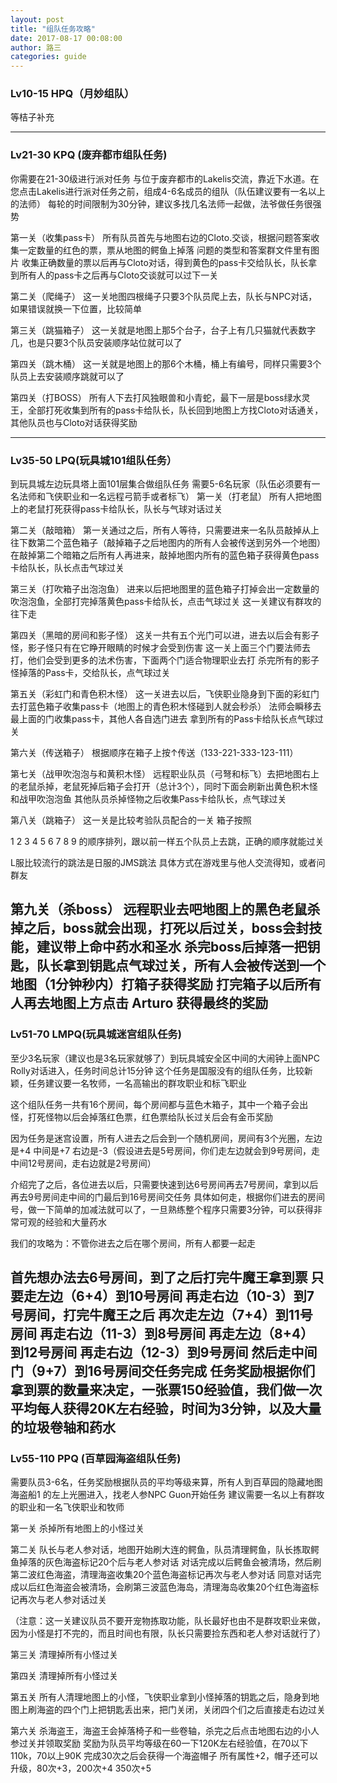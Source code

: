 ```yaml
---
layout: post
title: "组队任务攻略"
date: 2017-08-17 00:08:00
author: 路三
categories: guide
---
```


### Lv10-15 HPQ（月妙组队）
等桔子补充

-------------------------------------


### Lv21-30 KPQ (废弃都市组队任务)

你需要在21-30级进行派对任务
与位于废弃都市的Lakelis交流，靠近下水道。在您点击Lakelis进行派对任务之前，组成4-6名成员的组队（队伍建议要有一名以上的法师）
每轮的时间限制为30分钟，建议多找几名法师一起做，法爷做任务很强势

第一关（收集pass卡）
所有队员首先与地图右边的Cloto.交谈，根据问题答案收集一定数量的红色的票，票从地图的鳄鱼上掉落
      问题的类型和答案群文件里有图片
收集正确数量的票以后再与Cloto对话，得到黄色的pass卡交给队长，队长拿到所有人的pass卡之后再与Cloto交谈就可以过下一关

第二关（爬绳子）
这一关地图四根绳子只要3个队员爬上去，队长与NPC对话，如果错误就换一下位置，比较简单

第三关（跳猫箱子）
这一关就是地图上那5个台子，台子上有几只猫就代表数字几，也是只要3个队员安装顺序站位就可以了

第四关（跳木桶）
这一关就是地图上的那6个木桶，桶上有编号，同样只需要3个队员上去安装顺序跳就可以了

第四关（打BOSS）
所有人下去打风独眼兽和小青蛇，最下一层是boss绿水灵王，全部打死收集到所有的pass卡给队长，队长回到地图上方找Cloto对话通关，其他队员也与Cloto对话获得奖励

-------------------------------------


### Lv35-50 LPQ(玩具城101组队任务）
到玩具城左边玩具塔上面101层集合做组队任务
需要5-6名玩家（队伍必须要有一名法师和飞侠职业和一名远程弓箭手或者标飞）
第一关（打老鼠）
所有人把地图上的老鼠打死获得pass卡给队长，队长与气球对话过关


第二关（敲暗箱）
第一关通过之后，所有人等待，只需要进来一名队员敲掉从上往下数第二个蓝色箱子（敲掉箱子之后地图内的所有人会被传送到另外一个地图）
在敲掉第二个暗箱之后所有人再进来，敲掉地图内所有的蓝色箱子获得黄色pass卡给队长，队长点击气球过关

第三关（打吹箱子出泡泡鱼）
进来以后把地图里的蓝色箱子打掉会出一定数量的吹泡泡鱼，全部打完掉落黄色pass卡给队长，点击气球过关
这一关建议有群攻的往下走

第四关（黑暗的房间和影子怪）
这关一共有五个光门可以进，进去以后会有影子怪，影子怪只有在它睁开眼睛的时候才会受到伤害
这一关上面三个门要法师去打，他们会受到更多的法术伤害，下面两个门适合物理职业去打
杀完所有的影子怪掉落的Pass卡，交给队长，点气球过关

第五关（彩虹门和青色积木怪）
这一关进去以后，飞侠职业隐身到下面的彩虹门去打蓝色箱子收集pass卡（地图上的青色积木怪碰到人就会秒杀）
法师会瞬移去最上面的门收集pass卡，其他人各自选门进去
拿到所有的Pass卡给队长点气球过关

第六关（传送箱子）
根据顺序在箱子上按↑传送（133-221-333-123-111）

第七关（战甲吹泡泡与和黄积木怪）
远程职业队员（弓弩和标飞）去把地图右上的老鼠杀掉，老鼠死掉后箱子会打开（总计3个），同时下面会刷新出黄色积木怪和战甲吹泡泡鱼
其他队员杀掉怪物之后收集Pass卡给队长，点气球过关

第八关（跳箱子）
这一关是比较考验队员配合的一关
箱子按照

1 2
3 4 5
6 7 8 9  的顺序排列，跟以前一样五个队员上去跳，正确的顺序就能过关


L服比较流行的跳法是日服的JMS跳法 具体方式在游戏里与他人交流得知，或者问群友

第九关（杀boss）
远程职业去吧地图上的黑色老鼠杀掉之后，boss就会出现，打死以后过关，boss会封技能，建议带上命中药水和圣水
杀完boss后掉落一把钥匙，队长拿到钥匙点气球过关，所有人会被传送到一个地图（1分钟秒内）打箱子获得奖励
打完箱子以后所有人再去地图上方点击 Arturo 获得最终的奖励
-------------------------------------


### Lv51-70  LMPQ(玩具城迷宫组队任务)

至少3名玩家（建议也是3名玩家就够了）到玩具城安全区中间的大闹钟上面NPC Rolly对话进入，任务时间总计15分钟
这个任务是国服没有的组队任务，比较新颖，任务建议要一名牧师，一名高输出的群攻职业和标飞职业

这个组队任务一共有16个房间，每个房间都与蓝色木箱子，其中一个箱子会出怪，打死怪物以后会掉落红色票，红色票给队长过关后会有金币奖励

因为任务是迷宫设置，所有人进去之后会到一个随机房间，房间有3个光圈，左边是+4  中间是+7 右边是-3（假设进去是5号房间，你们走左边就会到9号房间，走中间12号房间，走右边就是2号房间）


介绍完了之后，各位进去以后，只需要快速到达6号房间再去7号房间，拿到以后再去9号房间走中间的门最后到16号房间交任务
具体如何走，根据你们进去的房间号，做一下简单的加减法就可以了，一旦熟练整个程序只需要3分钟，可以获得非常可观的经验和大量药水

我们的攻略为：不管你进去之后在哪个房间，所有人都要一起走

首先想办法去6号房间，到了之后打完牛魔王拿到票
只要走左边（6+4）到10号房间
再走右边（10-3）到7号房间，打完牛魔王之后
再次走左边（7+4）到11号房间
再走右边（11-3）到8号房间
再走左边（8+4）到12号房间
再走右边（12-3）到9号房间
然后走中间门（9+7）到16号房间交任务完成
任务奖励根据你们拿到票的数量来决定，一张票150经验值，我们做一次平均每人获得20K左右经验，时间为3分钟，以及大量的垃圾卷轴和药水
-------------------------------------


### Lv55-110 PPQ (百草园海盗组队任务)

需要队员3-6名，任务奖励根据队员的平均等级来算，所有人到百草园的隐藏地图海盗船1 的左上光圈进入，找老人参NPC Guon开始任务
建议需要一名以上有群攻的职业和一名飞侠职业和牧师

第一关
杀掉所有地图上的小怪过关

第二关
队长与老人参对话，地图开始刷大连的鳄鱼，队员清理鳄鱼，队长拣取鳄鱼掉落的灰色海盗标记20个后与老人参对话
对话完成以后鳄鱼会被清场，然后刷第二波红色海盗，清理海盗收集20个蓝色海盗标记再次与老人参对话
同意对话完成以后红色海盗会被清场，会刷第三波蓝色海岛，清理海岛收集20个红色海盗标记再次与老人参对话过关

（注意：这一关建议队员不要开宠物拣取功能，队长最好也由不是群攻职业来做，因为小怪是打不完的，而且时间也有限，队长只需要捡东西和老人参对话就行了）

第三关
清理掉所有小怪过关

第四关
清理掉所有小怪过关

第五关
所有人清理地图上的小怪，飞侠职业拿到小怪掉落的钥匙之后，隐身到地图上刷海盗的四个门上把钥匙丢出来，把门关闭，关闭四个们之后直接走右边过关

第六关
杀海盗王，海盗王会掉落椅子和一些卷轴，杀完之后点击地图右边的小人参过关并领取奖励
奖励为队员平均等级在60一下120K左右经验值，在70以下110k，70以上90K
完成30次之后会获得一个海盗帽子 所有属性+2，帽子还可以升级，80次+3，200次+4 350次+5
